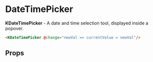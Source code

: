 # DateTimePicker

<div v-if="hasMounted">

**KDateTimePicker** - A date and time selection tool, displayed inside a popover.

<KCard>
  <template v-slot:body>
    <!-- <div class="mt-3">Selected: {{ currentValue }}</div> -->
    <KDateTimePicker @change="newVal => currentValue = newVal" v-model="currentValue" :value="{ timeframeText: '15 minutes', timeframeLength: 60 * 15 }" />
  </template>
</KCard>

```html
<KDateTimePicker @change="newVal => currentValue = newVal"/>
```

## Props

</div>

<script>
export default {
  data() {
    return {
      hasMounted: false,
      currentValue: { timeframeText: '15 minutes', timeframeLength: 60 * 15 },
    }
  },
  mounted() {
    this.hasMounted = true
  }
}
</script>
